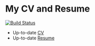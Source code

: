 # My CV and Resume
[![Build Status](https://travis-ci.org/jellis18/cv.svg?branch=master)](https://travis-ci.org/jellis18/cv)

* Up-to-date  [CV](https://github.com/jellis18/cv/blob/pdf/JAE-cv.pdf)
* Up-to-date  [Resume](https://github.com/jellis18/cv/blob/pdf/JAE-resume.pdf)
